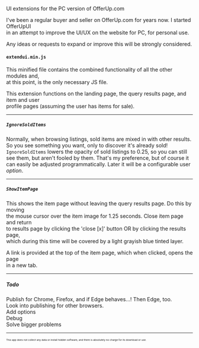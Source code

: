UI extensions for the PC version of OfferUp.com  

I've been a regular buyer and seller on OfferUp.com for years now. I started OfferUpUI  
in an attempt to improve the UI/UX on the website for PC, for personal use.  

Any ideas or requests to expand or improve this will be strongly considered.  

#### `extendui.min.js`  
This minified file contains the combined functionality of all the other modules and,  
at this point, is the only necessary JS file.  

This extension functions on the landing page, the query results page, and item and user  
profile pages (assuming the user has items for sale).
___  

##### `IgnoreSoldItems`  
Normally, when browsing listings, sold items are mixed in with other results.
So you see something you want, only to discover it's already sold!  
`IgnoreSoldItems` lowers the opacity of sold listings to 0.25, so you can still
see them, but aren't fooled by them. That's my preference, but of course it can easily
be adjusted programmatically. Later it will be a configurable user *option*.
___  

##### `ShowItemPage`  
This shows the item page without leaving the query results page.  Do this by moving  
the mouse cursor over the item image for 1.25 seconds. Close item page and return  
to results page by clicking the 'close [x]' button OR by clicking the results page,  
which during this time will be covered by a light grayish blue tinted layer.  

A link is provided at the top of the item page, which when clicked, opens the page  
in a new tab.  
___  

##### Todo  
Publish for Chrome, Firefox, and if Edge behaves...! Then Edge, too.  
Look into publishing for other browsers.  
Add options  
Debug  
Solve bigger problems  
___  

<sub><sup><sub><sup>This app does not collect any data or install hidden software, and there is absolutely no charge for its download or use.</sup></sub></sup></sub>
